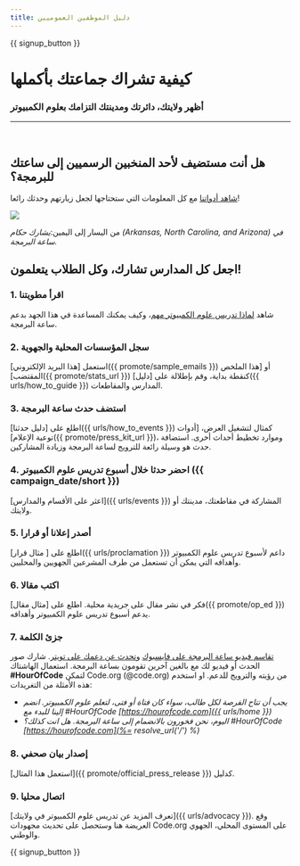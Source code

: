 ```yaml
---
title: دليل الموظفين العموميين
---
```


{{ signup_button }}

# كيفية تشراك جماعتك بأكملها

### أظهر ولايتك، دائرتك ومدينتك التزامك بعلوم الكمبيوتر

* * *

</br>

## هل أنت مستضيف لأحد المنخبين الرسميين إلى ساعتك للبرمجة؟

[شاهد أدواتنا](/files/elected-official.pdf) مع كل المعلومات التي ستحتاجها لجعل زيارتهم وحدثك رائعا!

![](/images/fit-800/hoc_govs.png)

من اليسار إلى اليمين:*يشارك حكام (Arkansas, North Carolina, and Arizona) في ساعة البرمجة.*

## اجعل كل المدارس تشارك، وكل الطلاب يتعلمون!

### 1. اقرأ مطويتنا

شاهد [لماذا تدريس علوم الكمبيوتر مهم](/files/hoc-one-pager.pdf)، وكيف يمكنك المساعدة في هذا الجهد بدعم ساعة البرمجة.

### 2. سجل المؤسسات المحلية والجهوية

استعمل [هذا البريد الإلكتروني]({{ promote/sample_emails }}) أو [هذا الملخص المقتضب]({{ promote/stats_url }}) كنقطة بداية، وقم بإطلالة على [دليل]({{ urls/how_to_guide }}) المدارس والمقاطعات.

### 3. استضف حدث ساعة البرمجة

اطلع على [دليل حدثنا]({{ urls/how_to_events }}) كمثال لتشغيل العرض، [أدوات توعية الإعلام]({{ promote/press_kit_url }})، وموارد تخطيط أحداث أخرى. استضافة حدث هو وسيلة رائعة للترويج لساعة البرمجة وزيادة المشاركين.

### 4. احضر حدثا خلال أسبوع تدريس علوم الكمبيوتر ({{ campaign_date/short }})

[اعثر على الأقسام والمدارس]({{ urls/events }}) المشاركة في مقاطعتك، مدينتك أو ولايتك.

### 5. أصدر إعلانا أو قرارا

اطلع على [ مثال قرار]({{ urls/proclamation }}) داعم لأسبوع تدريس علوم الكمبيوتر وأهدافه التي يمكن أن تستعمل من طرف المشرعين الجهويين والمحليين.

### 6. اكتب مقالا

فكر في نشر مقال على جريدية محلية. اطلع على [مثال مقال]({{ promote/op_ed }}) يدعم أسبوع تدريس علوم الكمبيوتر وأهدافه.

### 7. جزئ الكلمة

[تقاسم فيديو ساعة البرمجة على فايسبوك](https://www.facebook.com/sharer/sharer.php?u=http%3A%2F%2Fhourofcode.com%2Fus) و[تحدث عن دعمك على تويتر](https://twitter.com/intent/tweet?url=http%3A%2F%2Fhourofcode.com&text=I%27m%20participating%20in%20this%20year%27s%20%23HourOfCode%2C%20are%20you%3F%20%40codeorg&original_referer=https%3A%2F%2Fwww.google.com%2Furl%3Fq%3Dhttps%253A%252F%252Ftwitter.com%252Fshare%253Fhashtags%253D%2526amp%253Brelated%253Dcodeorg%2526amp%253Btext%253DI%252527m%252Bparticipating%252Bin%252Bthis%252Byear%252527s%252B%252523HourOfCode%25252C%252Bare%252Byou%25253F%252B%252540codeorg%2526amp%253Burl%253Dhttp%25253A%25252F%25252Fhourofcode.com%26sa%3DD%26sntz%3D1%26usg%3DAFQjCNE1GLTUbKZfMlEh9Aj5w0iswz6PYQ&related=codeorg&hashtags=). شارك صور الحدث أو فيديو لك مع بالغين آخرين تقومون بساعة البرمجة. استعمال الهاشتاك **#HourOfCode** لتمكن Code.org (@code.org) من رؤيته والترويج للدعم. او استخدم هذه الأمثلة من التغريدات:

- *يجب أن تتاح الفرصة لكل طالب، سواء كان فتاة أو فتى، لتعلم علوم الكمبيوتر. انضم إلينا للبدء مع #HourOfCode [https://hourofcode.com]({{ urls/home }})*
- *اليوم، نحن فخورون بالانضمام إلى ساعة البرمجة. هل انت كذلك؟ #HourOfCode [https://hourofcode.com](%= resolve_url('/') %)*

### 8. إصدار بيان صحفي

[استعمل هذا المثال]({{ promote/official_press_release }}) كدليل.

### 9. اتصال محليا

[تعرف المزيد عن تدريس علوم الكمبيوتر في ولايتك]({{ urls/advocacy }}). وقع العريضة هنا وستحصل على تحديث مجهودات Code.org على المستوى المحلي، الجهوي والوطني.

{{ signup_button }}
